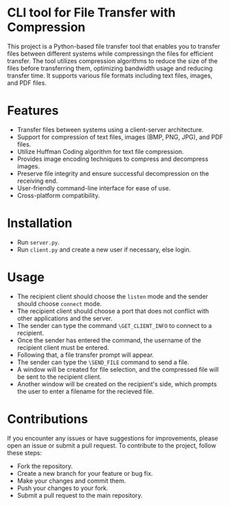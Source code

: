 # CLI tool for File Transfer with Compression

This project is a Python-based file transfer tool that enables you to transfer files between different systems while compressingn the files for efficient transfer. The tool utilizes compression algorithms to reduce the size of the files before transferring them, optimizing bandwidth usage and reducing transfer time. It supports various file formats including text files, images, and PDF files.

# Features
* Transfer files between systems using a client-server architecture.
* Support for compression of text files, images (BMP, PNG, JPG), and PDF files.
* Utilize Huffman Coding algorithm for text file compression.
* Provides image encoding techniques to compress and decompress images.
* Preserve file integrity and ensure successful decompression on the receiving end.
* User-friendly command-line interface for ease of use.
* Cross-platform compatibility.

# Installation 
* Run `server.py`.
* Run `client.py` and create a new user if necessary, else login.

# Usage
* The recipient client should choose the `listen` mode and the sender should choose `connect` mode. 
* The recipient client should choose a port that does not conflict with other applications and the server.
* The sender can type the command `\GET_CLIENT_INFO` to connect to a recipient.
* Once the sender has entered the command, the username of the recipient client must be entered. 
* Following that, a file transfer prompt will appear. 
* The sender can type the `\SEND_FILE` command to send a file.
* A window will be created for file selection, and the compressed file will be sent to the recipient client.
* Another window will be created on the recipient's side, which prompts the user to enter a filename for the recieved file.

# Contributions

If you encounter any issues or have suggestions for improvements, please open an issue or submit a pull request. To contribute to the project, follow these steps:

* Fork the repository.
* Create a new branch for your feature or bug fix.
* Make your changes and commit them.
* Push your changes to your fork.
* Submit a pull request to the main repository.

